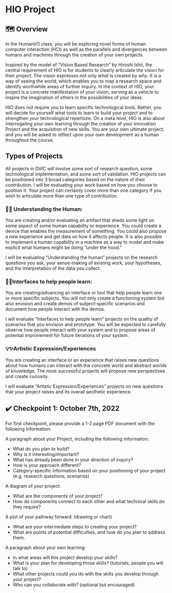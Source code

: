 # HIO Project
## 🗺️ Overview

In the HumanI/O class, you will be exploring novel forms of human computer interaction (HCI) as well as the parallels and divergences between humans and machines through the creation of your own projects.

Inspired by the model of “Vision Based Research” by Hiroshi Ishii, the central requirement of HIO is for students to clearly articulate the vision for their project. The vision expresses not only *what* is created by *why*. It is a way of seeing the world, which enables you to map a research space and identify worthwhile areas of further inquiry. In the context of HIO, your project is a concrete manifestation of your vision, serving as a vehicle to inspire the imagination of others in the possibilities of your ideas. 

HIO does not require you to learn specific technological tools. Rather, you will decide for yourself what tools to learn to build your project and to strengthen your technological repertoire. On a meta level, HIO is also about interrogating your own learning through the creation of your Innovation Project and the acquisition of new skills. You are your own ultimate project, and you will be asked to reflect upon your own development as a human throughout the course.


## Types of Projects

All projects in DVIC will involve some sort of research question, some technological implementation, and some sort of validation. HIO projects can be positioned into 3 broad categories based on the nature of their contribution. I will be evaluating your work based on how you choose to position it. Your project can certainly cover more than one category if you wish to articulate more than one type of contribution.

### ‍🔬📝 Understanding the Human:

You are creating and/or evaluating an artifact that sheds some light on some aspect of some human capability or experience. You could create a device that enables the measurement of something.  You could also propose a new experience and get data on how it affects people. It is also possible to implement a human capability in a machine as a way to model and make explicit what humans might be doing “under the hood.”

I will be evaluating “Understanding the human” projects on the research questions you ask, your sense-making of existing work, your hypotheses, and the interpretation of the data you collect. 

### 🧠🏃Interfaces to help people learn:

You are creating/advancing an interface or tool that help people learn one or more specific subjects. You will not only create a functioning system but also envision and create demos of subject-specific scenarios and document how people interact with the demos.

I will evaluate “Interfaces to help people learn” projects on the quality of scenarios that you envision and prototype. You will be expected to carefully observe how people interact with your system and to propose areas of potential improvement for future iterations of your system.

### 💡✨Artistic Expression/Experiences

You are creating an interface or an experience that raises new questions about how humans can interact with the concrete world and abstract worlds of knowledge. The most successful projects will propose new perspectives and create curiosity. 

I will evaluate “Artistic Expression/Experiences” projects on new questions that your project raises and its overall aesthetic experience.


## ✔️ Checkpoint 1: October 7th, 2022

For first checkpoint, please provide a 1-2 page PDF document with the following information:

A paragraph about your Project, including the following information:
- What do you plan to build?
- Why is it interesting/important?
- What has already been done in your direction of inquiry?
- How is your approach different?
- Category-specific information based on your positioning of your project (e.g. research questions, scenarios)

A diagram of your project:
- What are the components of your project? 
- How do components connect to each other and what technical skills do they require?

A plot of your pathway forward: (drawing or chart)
- What are your intermediate steps to creating your project?
- What are points of potential difficulties, and how do you plan to address them.

A paragraph about your own learning:
- In what areas will this project develop your skills?
- What is your plan for developing those skills? (tutorials, people you will talk to)
- What other projects could you do with the skills you develop through your project?
- Who can you collaborate with? (optional but encouraged)
